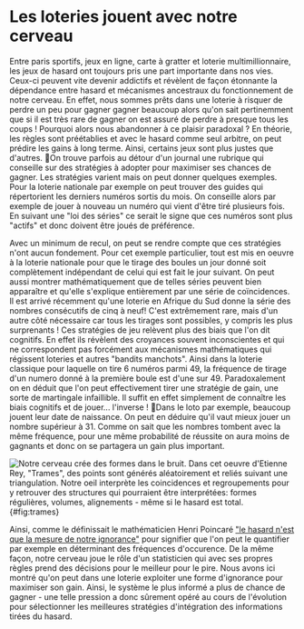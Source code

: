 # Les loteries jouent avec notre cerveau

Entre paris sportifs, jeux en ligne, carte à gratter et loterie multimillionnaire, les jeux de hasard ont toujours pris une part importante dans nos vies. Ceux-ci peuvent vite devenir addictifs et révèlent de façon étonnante la dépendance entre hasard et mécanismes ancestraux du fonctionnement de notre cerveau. En effet, nous sommes prêts dans une loterie à risquer de perdre un peu pour gagner gagner beaucoup alors qu'on sait pertinemment que si il est très rare de gagner on est assuré de perdre à presque tous les coups ! Pourquoi alors nous abandonner à ce plaisir paradoxal ? En théorie, les règles sont préétablies et avec le hasard comme seul arbitre, on peut prédire les gains à long terme. Ainsi, certains jeux sont plus justes que d'autres. On trouve parfois au détour d'un journal une rubrique qui conseille sur des stratégies à adopter pour maximiser ses chances de gagner. Les stratégies varient mais on peut donner quelques exemples. Pour la loterie nationale par exemple on peut trouver des guides qui répertorient les derniers numéros sortis du mois. On conseille alors par exemple de jouer à nouveau un numéro qui vient d'être tiré  plusieurs fois. En suivant une "loi des séries" ce serait le signe que ces numéros sont plus "actifs" et donc doivent être joués de préférence.

Avec un minimum de recul, on peut se rendre compte que ces stratégies n'ont aucun fondement. Pour cet exemple particulier, tout est mis en oeuvre à la loterie nationale pour que le tirage des boules un jour donné soit complètement indépendant de celui qui est fait le jour suivant. On peut aussi montrer mathématiquement que de telles séries peuvent bien apparaître et qu'elle s'explique entièrement par une série de coïncidences. Il est arrivé récemment qu'une loterie en Afrique du Sud donne la série des nombres consécutifs de cinq à neuf! C'est extrêmement rare, mais d'un autre côté nécessaire car tous les tirages sont possibles, y compris les plus surprenants ! Ces stratégies de jeu relèvent plus des biais que l'on dit cognitifs. En effet ils révèlent des croyances souvent inconscientes et qui ne correspondent pas forcément aux mécanismes mathématiques qui régissent loteries et autres "bandits manchots". Ainsi dans la loterie classique pour laquelle on tire 6 numéros parmi 49, la fréquence de tirage d'un numero donné à la première boule est d'une sur 49. Paradoxalement on en déduit que l'on peut effectivement tirer une stratégie de gain, une sorte de martingale infaillible. Il suffit en effet simplement de connaître les biais cognitifs et de jouer... l'inverse ! Dans le loto par exemple, beaucoup jouent leur date de naissance. On peut en déduire qu'il vaut mieux jouer un nombre supérieur à 31. Comme on sait que les nombres tombent avec la même fréquence, pour une même probabilité de réussite on aura moins de gagnants et donc on se partagera un gain plus important.

![
**Notre cerveau crée des formes dans le bruit.**
Dans cet oeuvre d'Etienne Rey, "Trames", des points sont générés aléatoirement et reliés suivant une triangulation. Notre oeil interprète les coincidences et regroupements pour y retrouver des structures qui pourraient être interprétées: formes régulières, volumes, alignements - même si le hasard est total.
](https://laurentperrinet.github.io/project/art-science/featured.png "Trames"){#fig:trames}

Ainsi, comme le définissait le mathématicien Henri Poincaré ["le hasard n'est que la mesure de notre ignorance"](http://henripoincarepapers.univ-nantes.fr/chp/text/hp1907rm.html) pour signifier que l'on peut le quantifier par exemple en déterminant des fréquences d'occurence. De la même façon, notre cerveau joue le rôle d'un statisticien qui avec ses propres règles prend des décisions pour le meilleur pour le pire. Nous avons ici montré qu'on peut dans une loterie exploiter une forme d'ignorance pour maximiser son gain.  Ainsi, le système le plus informé a plus de chance de gagner - une telle pression a donc sûrement opéré au cours de l'évolution pour sélectionner les meilleures stratégies d'intégration des informations tirées du hasard.
